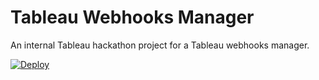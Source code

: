 # Tableau Webhooks Manager

An internal Tableau hackathon project for a Tableau webhooks manager.

[![Deploy](https://www.herokucdn.com/deploy/button.svg)](https://heroku.com/deploy)
